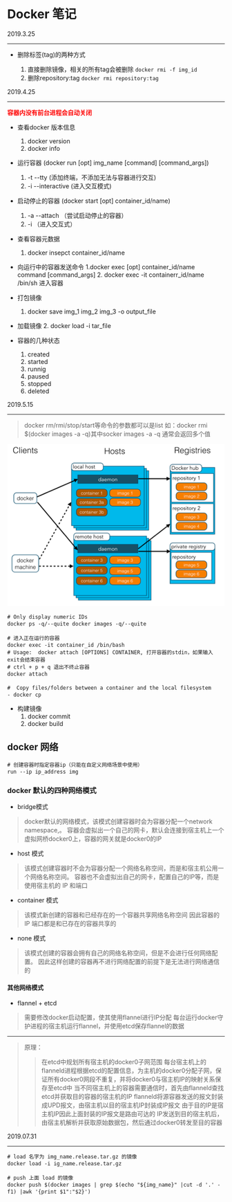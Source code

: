 # Docker 笔记

2019.3.25

----

- 删除标签(tag)的两种方式

  1. 直接删除镜像，相关的所有tag会被删除 `docker rmi -f img_id`
  2. 删除repository:tag `docker rmi repository:tag`

2019.4.25

----

**<font color=red>容器内没有前台进程会自动关闭</font>**

- 查看docker 版本信息
  1. docker version
  2. docker info

- 运行容器 (docker run [opt] img_name [command] [command_args])
  1. -t --tty (添加终端，不添加无法与容器进行交互)
  2. -i --interactive (进入交互模式)

- 启动停止的容器 (docker start [opt] container_id/name)
  1. -a --attach （尝试启动停止的容器）
  2. -i （进入交互式）

- 查看容器元数据
  1. docker insepct container_id/name

- 向运行中的容器发送命令
  1.docker exec [opt] container_id/name command [command_args]
  2. docker exec -it containerr_id/name /bin/sh 进入容器

- 打包镜像
  1. docker save img_1 img_2 img_3 -o output_file

- 加载镜像
  2. docker load -i tar_file

- 容器的几种状态
  1. created
  2. started
  3. runnig
  4. paused
  5. stopped
  6. deleted

2019.5.15

----

> docker rm/rmi/stop/start等命令的参数都可以是list
> 如：docker rmi $(docker images -a -q)其中socker images -a -q 通常会返回多个值

![docker架构](./images/docker架构.png)

```shell
# Only display numeric IDs
docker ps -q/--quite docker images -q/--quite

# 进入正在运行的容器
docker exec -it container_id /bin/bash
# Usage:  docker attach [OPTIONS] CONTAINER, 打开容器的stdin，如果输入exit会结束容器
# ctrl + p + q 退出不终止容器
docker attach

#  Copy files/folders between a container and the local filesystem
- docker cp
```

- 构建镜像
  1. docker commit
  2. docker build

## docker 网络

```shell
# 创建容器时指定容器ip（只能在自定义网络场景中使用）
run --ip ip_address img
```

### docker 默认的四种网络模式

- bridge模式

> docker默认的网络模式，该模式创建容器时会为容器分配一个network namespace,。
> 容器会虚拟出一个自己的网卡，默认会连接到宿主机上一个虚拟网桥docker0上，容器的网关就是docker0的IP

- host 模式

> 该模式创建容器时不会为容器分配一个网络名称空间，而是和宿主机公用一个网络名称空间。
> 容器也不会虚拟出自己的网卡，配置自己的IP等，而是使用宿主机的 IP 和端口

- container 模式

> 该模式新创建的容器和已经存在的一个容器共享网络名称空间
> 因此容器的 IP 端口都是和已存在的容器共享的

- none 模式

> 该模式创建的容器会拥有自己的网络名称空间，但是不会进行任何网络配置。
> 因此这样创建的容器再不进行网络配置的前提下是无法进行网络通信的

#### 其他网络模式

- flannel + etcd

> 需要修改docker启动配置，使其使用flannel进行IP分配
> 每台运行docker守护进程的宿主机运行flannel，并使用etcd保存flannel的数据

----

> 原理：
>> 在etcd中规划所有宿主机的docker0子网范围
>> 每台宿主机上的flanneld进程根据etcd的配置信息，为主机的docker0分配子网，保证所有docker0网段不重复，并将docker0与宿主机IP的映射关系保存至etcd中
>> 当不同宿主机上的容器需要通信时，首先由flanneld查找etcd并获取目的容器的宿主机的IP
>> flanneld将源容器发送的报文封装成UPD报文，由宿主机以目的宿主机IP封装成IP报文
>> 由于目的IP是宿主机IP因此上面封装的IP报文是路由可达的
>> IP发送到目的宿主机后，由宿主机解析并获取原始数据包，然后通过docker0转发至目的容器

2019.07.31

----

```shell
# load 名字为 img_name.release.tar.gz 的镜像
docker load -i ig_name.release.tar.gz

# push 上面 load 的镜像
docker push $(docker images | grep $(echo "${img_name}" |cut -d '.' -f1) |awk '{print $1":"$2}')
```
